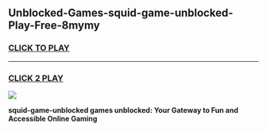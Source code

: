 
## Unblocked-Games-squid-game-unblocked-Play-Free-8mymy
<h3>
<a href="https://premium76.site?title=squid-game-unblocked&ref=10A">CLICK TO PLAY</a></h3>
<hr>

<h3>
<a href="https://premium76.site?title=squid-game-unblocked&ref=10A">CLICK 2 PLAY</a>
  
</h3>

<a href="https://premium76.site?title=squid-game-unblocked&ref=10A"><img src="https://clearcache.store/games.png"></a>


**squid-game-unblocked games unblocked: Your Gateway to Fun and Accessible Online Gaming**
